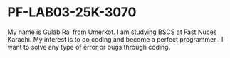# PF-LAB03-25K-3070
My name is Gulab Rai from Umerkot. I am studying BSCS at Fast Nuces Karachi. My interest is to do coding and become a perfect programmer .  I want to solve any type of error or bugs through coding.
